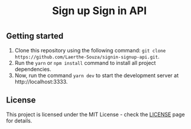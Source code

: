 <h1 align="center">
  Sign up Sign in API
<h1>

## Getting started

1. Clone this repository using the following command: `git clone https://github.com/Laerthe-Souza/signin-signup-api.git`.
2. Run the `yarn` or `npm install` command to install all project dependencies.
3. Now, run the command `yarn dev` to start the development server at http://localhost:3333.

## License

This project is licensed under the MIT License - check the [LICENSE](https://opensource.org/licenses/MIT) page for details.

